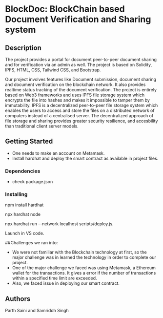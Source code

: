 # BlockDoc: BlockChain based Document Verification and Sharing system



## Description

The project provides a portal for document peer-to-peer document sharing and for verification via an admin as well.
 The project is based on Solidity, IPFS, HTML, CSS, Tailwind CSS, and Bootstrap.
 
Our project involves features like Document submission, document sharing and document verification on the blockchain network. It also provides realtime status tracking of the document verification.
The project is entirely based on Web3 frameworks and uses IPFS file storage system which encrypts the file into hashes and makes it impossible to tamper them by immutability. IPFS is a decentralized peer-to-peer file storage system which enables the users to access and store the files on a distributed network of computers instead of a centralised server.
The decentralized approach of file storage and sharing provides greater security resilience, and accesbility than traditional client server models.

## Getting Started
- One needs to make an account on Metamask.
- Install hardhat and deploy the smart contract as available in project files.

### Dependencies

- check package.json

### Installing

npm install hardhat


npx hardhat node


npx hardhat run --network localhost scripts/deploy.js.

Launch in VS code.

##Challenges we ran into:
- We were not familiar with the Blockchain technology at first, so the major challenge was in learned the technology in order to complete our project.
- One of the major challenge we faced was using Metamask, a Ethereum wallet for the transactions. It gives a error if the number of transactions within a specified time limit are exceeded.
- Also, we faced issue in deploying our smart contract.
## Authors

Parth Saini and Samriddh Singh


